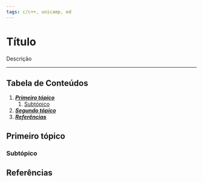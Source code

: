 ```yaml
---
tags: c/c++, unicamp, ed
---
```


# Título

Descrição

---

## Tabela de Conteúdos

1. [***Primeiro tópico***](#)
	1. [Subtópico](#)
2. [***Segundo tópico***](#)
3. [***Referências***](#Referências)

## Primeiro tópico

### Subtópico

## Referências

